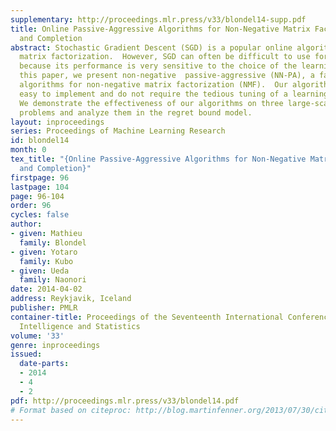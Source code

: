 ```yaml
---
supplementary: http://proceedings.mlr.press/v33/blondel14-supp.pdf
title: Online Passive-Aggressive Algorithms for Non-Negative Matrix Factorization
  and Completion
abstract: Stochastic Gradient Descent (SGD) is a popular online algorithm for large-scale
  matrix factorization.  However, SGD can often be difficult to use for practitioners,
  because its performance is very sensitive to the choice of the learning rate parameter.  In
  this paper, we present non-negative  passive-aggressive (NN-PA), a family of online
  algorithms for non-negative matrix factorization (NMF).  Our algorithms are scalable,
  easy to implement and do not require the tedious tuning of a learning rate parameter.
  We demonstrate the effectiveness of our algorithms on three large-scale matrix completion
  problems and analyze them in the regret bound model.
layout: inproceedings
series: Proceedings of Machine Learning Research
id: blondel14
month: 0
tex_title: "{Online Passive-Aggressive Algorithms for Non-Negative Matrix Factorization
  and Completion}"
firstpage: 96
lastpage: 104
page: 96-104
order: 96
cycles: false
author:
- given: Mathieu
  family: Blondel
- given: Yotaro
  family: Kubo
- given: Ueda
  family: Naonori
date: 2014-04-02
address: Reykjavik, Iceland
publisher: PMLR
container-title: Proceedings of the Seventeenth International Conference on Artificial
  Intelligence and Statistics
volume: '33'
genre: inproceedings
issued:
  date-parts:
  - 2014
  - 4
  - 2
pdf: http://proceedings.mlr.press/v33/blondel14.pdf
# Format based on citeproc: http://blog.martinfenner.org/2013/07/30/citeproc-yaml-for-bibliographies/
---
```

